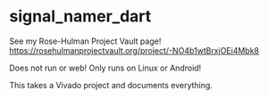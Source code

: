 # signal_namer_dart
See my Rose-Hulman Project Vault page!
https://rosehulmanprojectvault.org/project/-NO4b1wtBrxjOEi4Mbk8


Does not run or web! Only runs on Linux or Android!


This takes a Vivado project and documents everything.

